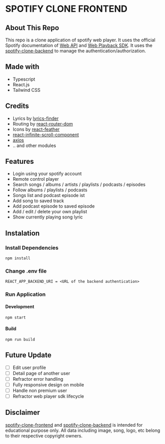 # SPOTIFY CLONE FRONTEND

## About This Repo
This repo is a clone application of spotify web player. It uses the official Spotify documentation of [Web API](https://developer.spotify.com/documentation/web-api) and [Web Playback SDK](https://developer.spotify.com/documentation/web-playback-sdk). It uses the [spotify-clone-backend](https://github.com/MohammadAfandy/spotify-clone-backend) to manage the authentication/authorization.

## Made with
* Typescript
* React.js
* Tailwind CSS

## Credits
* Lyrics by [lyrics-finder](https://www.npmjs.com/package/lyrics-finder)
* Routing by [react-router-dom](https://www.npmjs.com/package/react-router-dom)
* Icons by [react-feather](https://www.npmjs.com/package/react-feather)
* [react-infinite-scroll-component](https://www.npmjs.com/package/react-infinite-scroll-component)
* [axios](https://www.npmjs.com/package/axios)
* .. and other modules

## Features
* Login using your spotify account
* Remote control player
* Search songs / albums / artists / playlists / podcasts / episodes
* Follow albums / playlists / podcasts
* Songs list and podcast episode ist
* Add song to saved track
* Add podcast episode to saved episode
* Add / edit / delete your own playlist
* Show currently playing song lyric

## Instalation
### Install Dependencies
```
npm install
```

### Change .env file
```
REACT_APP_BACKEND_URI = <URL of the backend authentication>
```
### Run Application
#### Development
```
npm start
```

#### Build
```
npm run build
```

## Future Update
- [ ] Edit user profile
- [ ] Detail page of another user
- [ ] Refractor error handling
- [ ] Fully responsive design on mobile
- [ ] Handle non premium user
- [ ] Refractor web player sdk lifecycle

## Disclaimer
[spotify-clone-frontend](https://github.com/MohammadAfandy/spotify-clone-frontend) and [spotify-clone-backend](https://github.com/MohammadAfandy/spotify-clone-backend) is intended for educational purpose only. All data including image, song, logo, etc belong to their respective copyright owners.